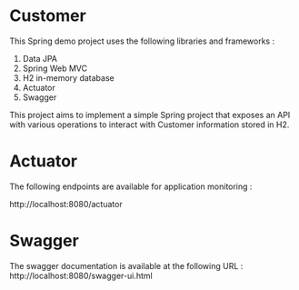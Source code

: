 # Customer
This Spring demo project uses the following libraries and frameworks :
1. Data JPA
2. Spring Web MVC
3. H2 in-memory database
4. Actuator
5. Swagger

This project aims to implement a simple Spring project that exposes an API with various operations to interact with Customer information stored in H2.

# Actuator 
The following endpoints are available for application monitoring :

http://localhost:8080/actuator

# Swagger 

The swagger documentation is available at the following URL : http://localhost:8080/swagger-ui.html



